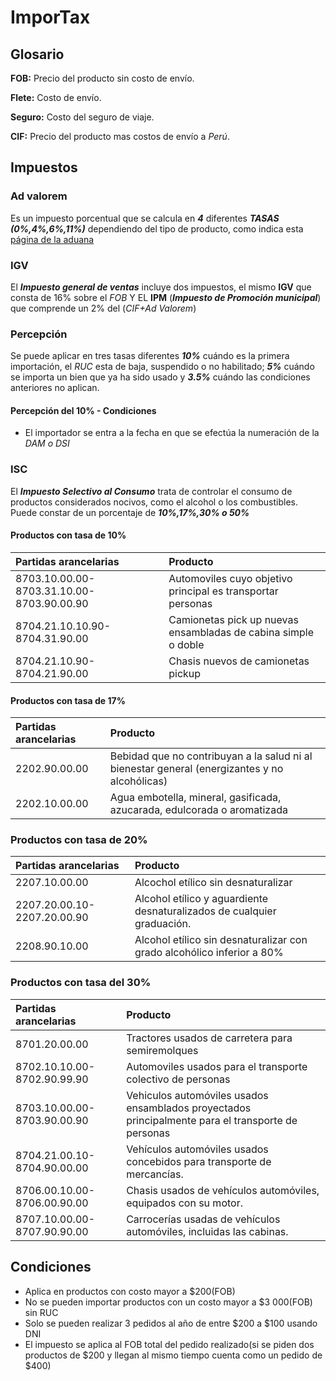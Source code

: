 # ImporTax
## Glosario
**FOB:** Precio del producto sin costo de envío.

**Flete:** Costo de envío.

**Seguro:** Costo del seguro de viaje.

**CIF:** Precio del producto mas costos de envío a *Perú*.

## Impuestos
### Ad valorem
Es un impuesto porcentual que se calcula en ***4*** diferentes ***TASAS (0%,4%,6%,11%)*** dependiendo del tipo de producto, como indica esta [página de la aduana](http://www.aduanet.gob.pe/intracel/arancelS01Alias)
### IGV
El ***Impuesto general de ventas*** incluye dos impuestos, el mismo **IGV** que consta de 16% sobre el *FOB* Y EL **IPM** (***Impuesto de Promoción municipal***) que comprende un 2% del (*CIF+Ad Valorem*)
### Percepción
Se puede aplicar en tres tasas diferentes ***10%*** cuándo es la primera importación, el *RUC* esta de baja, suspendido o no habilitado; ***5%*** cuándo se importa un bien que ya ha sido usado y ***3.5%*** cuándo las condiciones anteriores no aplican.
#### Percepción del 10% - Condiciones
- El importador se entra a la fecha en que se efectúa la numeración de la *DAM o DSI*
### ISC
El ***Impuesto Selectivo al Consumo*** trata de controlar el consumo de productos considerados nocivos, como el alcohol o los combustibles. Puede constar de un porcentaje de ***10%,17%,30% o 50%***
#### Productos con tasa de 10%
| Partidas arancelarias     | Producto     |
| :------------- | :------------- |
| 8703.10.00.00-8703.31.10.00-8703.90.00.90       | Automoviles cuyo objetivo principal es transportar personas       |
|8704.21.10.10.90-8704.31.90.00| Camionetas pick up nuevas ensambladas de cabina simple o doble|
|8704.21.10.90-8704.21.90.00|Chasis nuevos de camionetas pickup|
#### Productos con tasa de 17%
| Partidas arancelarias     | Producto     |
| :------------- | :------------- |
|2202.90.00.00|Bebidad que no contribuyan a la salud ni al bienestar general (energizantes y no alcohólicas)|
|2202.10.00.00|Agua embotella, mineral, gasificada, azucarada, edulcorada o aromatizada |
### Productos con tasa de 20%
| Partidas arancelarias     | Producto     |
| :------------- | :------------- |
|2207.10.00.00|Alcochol etílico sin desnaturalizar |
|2207.20.00.10-2207.20.00.90|Alcohol etílico y aguardiente desnaturalizados de cualquier graduación.|
|2208.90.10.00|Alcohol etílico sin desnaturalizar con grado alcohólico inferior a 80%|
### Productos con tasa del 30%
| Partidas arancelarias     | Producto     |
| :------------- | :------------- |
|8701.20.00.00|Tractores usados de carretera para semiremolques|
|8702.10.10.00-8702.90.99.90|Automoviles usados para el transporte colectivo de personas |
|8703.10.00.00-8703.90.00.90|Vehiculos automóviles usados ensamblados proyectados principalmente para el transporte de personas |
|8704.21.00.10-8704.90.00.00|Vehículos automóviles usados concebidos para transporte de mercancías.|
|8706.00.10.00-8706.00.90.00|Chasis usados de vehículos automóviles, equipados con su motor.|
|8707.10.00.00-8707.90.90.00|Carrocerías usadas de vehículos automóviles, incluidas las cabinas.|

## Condiciones
- Aplica en productos con costo mayor a $200(FOB)
- No se pueden importar productos con un costo mayor a $3 000(FOB) sin RUC
- Solo se pueden realizar 3 pedidos al año de entre $200 a $100 usando DNI
- El impuesto se aplica al FOB total del pedido realizado(si se piden dos productos de $200 y llegan al mismo tiempo cuenta como un pedido de $400)